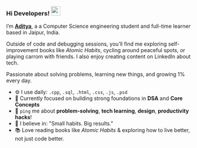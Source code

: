 ### Hi Developers! <img src="https://emojis.slackmojis.com/emojis/images/1536351075/4594/blob-wave.gif" width="25"/>

I’m [**Aditya**](https://www.linkedin.com/in/adityaporwal14/), a a Computer Science engineering student and full-time learner based in Jaipur, India.

Outside of code and debugging sessions, you’ll find me exploring self-improvement books like *Atomic Habits*, cycling around peaceful spots, or playing carrom with friends. I also enjoy creating content on LinkedIn about tech.

Passionate about solving problems, learning new things, and growing 1% every day.<br>

- ⚙️ I use daily: `.cpp`, `.sql`, `.html`, `.css`, `.js`, `.psd`
- 🌱 Currently focused on building strong foundations in **DSA** and **Core Concepts**
- 💬 `ping` me about **problem-solving**, **tech learning**, **design**, **productivity hacks**!
- 🧠 I believe in: "Small habits. Big results."
- 📚 Love reading books like *Atomic Habits* & exploring how to live better, not just code better.
